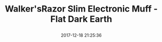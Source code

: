 ---
title: > #shorten me
  Walker'sRazor Slim Electronic Muff - Flat Dark Earth
name: >
  Walker'sRazor Slim Electronic Muff - Flat Dark Earth
date: "2017-12-18 21:25:36"
buy_now: "https://www.amazon.com/WalkersRazor-Slim-Electronic-Muff-Earth/dp/B01AAH8CRU?psc=1&SubscriptionId=AKIAIA5RBQIWQVTCUEUQ&tag=coldcutdeals-20&linkCode=xm2&camp=2025&creative=165953&creativeASIN=B01AAH8CRU"
description_markdown: >-

  - "Razor" Ultra-Thin Rubberized Cups

  - Two Omni Directional Speakers

  - Provides Sound Activated Protection over 89 dB @ 0.02 Reaction Time

  - Noise Reduction Rating of 23dB

  - Operates on 2 'AAA' batteries- included


tweet_id_str: "942868471200845829"
price: "$69.99"
list_price: ""
deal_price: ""
you_save: ""
asin: "B01AAH8CRU"
image: "https://images-na.ssl-images-amazon.com/images/I/4105PxWRJeL.jpg"
---